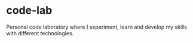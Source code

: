 # code-lab
Personal code laboratory where I experiment, learn and develop my skills with different technologies.
